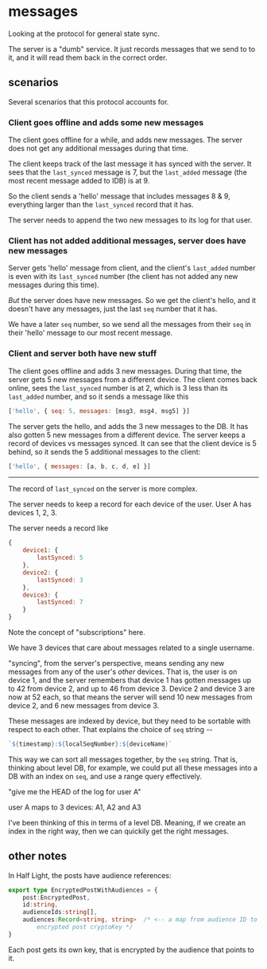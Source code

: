 # messages
Looking at the protocol for general state sync.

The server is a "dumb" service. It just records messages that we send to to it,
and it will read them back in the correct order.

## scenarios
Several scenarios that this protocol accounts for.

### Client goes offline and adds some new messages

The client goes offline for a while, and adds new messages. The server does not
get any additional messages during that time.

The client keeps track of the last message it has synced with the server. It
sees that the `last_synced` message is 7, but the `last_added` message (the
most recent message added to IDB) is at 9.

So the client sends a 'hello' message that includes messages 8 & 9, everything
larger than the `last_synced` record that it has.

The server needs to append the two new messages to its log for that user.

### Client has not added additional messages, server does have new messages

Server gets 'hello' message from client, and the client's `last_added`
number is even with its `last_synced` number (the client has not added any new
messages during this time).

*But* the server does have new messages. So we get the client's hello,
and it doesn't have any messages, just the last `seq` number that it has.

We have a later `seq` number, so we send all the messages from their
`seq` in their 'hello' message to our most recent message.

### Client and server both have new stuff

The client goes offline and adds 3 new messages. During that time, the server
gets 5 new messages from a different device. The client comes back online, sees
the `last_synced` number is at 2, which is 3 less than its `last_added` number,
and so it sends a message like this

```js
['hello', { seq: 5, messages: [msg3, msg4, msg5] }]
```

The server gets the hello, and adds the 3 new messages to the DB. It has also
gotten 5 new messages from a different device. The server keeps a record of
devices vs messages synced. It can see that the client device is 5 behind, so
it sends the 5 additional messages to the client:

```js
['hello', { messages: [a, b, c, d, e] }]
```

---------------------------------------------------------------------

The record of `last_synced` on the server is more complex.

The server needs to keep a record for each device of the user.
User A has devices 1, 2, 3.

The server needs a record like

```js
{
    device1: {
        lastSynced: 5
    },
    device2: {
        lastSynced: 3
    },
    device3: {
        lastSynced: 7
    }
}
```


Note the concept of "subscriptions" here.

We have 3 devices that care about messages related to a single username.

"syncing", from the server's perspective, means sending any new messages from
any of the user's *other* devices. That is, the user is on device 1, and the
server remembers that device 1 has gotten messages up to 42 from device 2, and
up to 46 from device 3. Device 2 and device 3 are now at 52 each, so that means
the server will send 10 new messages from device 2, and 6 new messages from
device 3.

These messages are indexed by device, but they need to be sortable with respect
to each other. That explains the choice of `seq` string --

```js
`${timestamp}:${localSeqNumber}:${deviceName}`
```

This way we can sort all messages together, by the `seq` string. That is,
thinking about level DB, for example, we could put all these messages into a
DB with an index on `seq`, and use a range query effectively.

"give me the HEAD of the log for user A"

user A maps to 3 devices: A1, A2 and A3

I've been thinking of this in terms of a level DB. Meaning, if we create an
index in the right way, then we can quickily get the right messages.


## other notes

In Half Light, the posts have audience references:

```ts
export type EncryptedPostWithAudiences = {
    post:EncryptedPost,
    id:string,
    audienceIds:string[],
    audiences:Record<string, string>  /* <-- a map from audience ID to
        encrypted post cryptoKey */
}
```

Each post gets its own key, that is encrypted by the audience that points to it.

